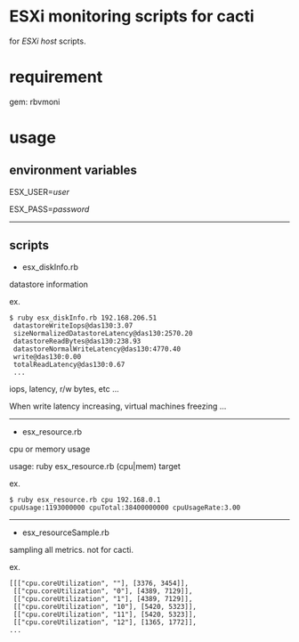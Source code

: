 
# ESXi monitoring scripts for cacti

for *ESXi host* scripts.


# requirement
gem: rbvmoni



# usage
## environment variables 

ESX_USER=*user*

ESX_PASS=*password*

***

## scripts

- esx_diskInfo.rb

datastore information

ex.

    $ ruby esx_diskInfo.rb 192.168.206.51
     datastoreWriteIops@das130:3.07
     sizeNormalizedDatastoreLatency@das130:2570.20
     datastoreReadBytes@das130:238.93
     datastoreNormalWriteLatency@das130:4770.40
     write@das130:0.00
     totalReadLatency@das130:0.67
     ...

iops, latency, r/w bytes, etc ...

When write latency increasing, virtual machines freezing ...

***

- esx_resource.rb

cpu or memory usage

usage: ruby esx_resource.rb (cpu|mem)  target

ex.

    $ ruby esx_resource.rb cpu 192.168.0.1
    cpuUsage:1193000000 cpuTotal:38400000000 cpuUsageRate:3.00



***

-  esx_resourceSample.rb

sampling all metrics.
not for cacti.

ex.

    [[["cpu.coreUtilization", ""], [3376, 3454]],
     [["cpu.coreUtilization", "0"], [4389, 7129]],
     [["cpu.coreUtilization", "1"], [4389, 7129]],
     [["cpu.coreUtilization", "10"], [5420, 5323]],
     [["cpu.coreUtilization", "11"], [5420, 5323]],
     [["cpu.coreUtilization", "12"], [1365, 1772]],
    ...






